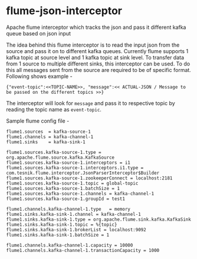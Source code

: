# flume-json-interceptor
Apache flume interceptor which tracks the json and pass it different kafka queue based on json input

The idea behind this flume interceptor is to read the input json from the source and pass it on to different kafka queues. Currently flume supports 1 kafka topic at source level and 1 kafka topic at sink level. 
To transfer data from 1 source to multiple different sinks, this interceptor can be used. To do this all messages sent from the source are required to be of specific format. Following shows example -
```
{"event-topic":<<TOPIC-NAME>>, "message":<< ACTUAL-JSON / Message to be passed on the different topics >>}
```

The interceptor will look for ```message``` and pass it to respective topic by reading the topic name as ```event-topic```.

Sample flume config file -
```
flume1.sources  = kafka-source-1
flume1.channels = kafka-channel-1
flume1.sinks    = kafka-sink-1

flume1.sources.kafka-source-1.type = org.apache.flume.source.kafka.KafkaSource
flume1.sources.kafka-source-1.interceptors = i1
flume1.sources.kafka-source-1.interceptors.i1.type = com.tesnik.flume.interceptor.JsonParserInterceptor$Builder
flume1.sources.kafka-source-1.zookeeperConnect = localhost:2181
flume1.sources.kafka-source-1.topic = global-topic
flume1.sources.kafka-source-1.batchSize = 1
flume1.sources.kafka-source-1.channels = kafka-channel-1
flume1.sources.kafka-source-1.groupId = test1

flume1.channels.kafka-channel-1.type   = memory
flume1.sinks.kafka-sink-1.channel = kafka-channel-1
flume1.sinks.kafka-sink-1.type = org.apache.flume.sink.kafka.KafkaSink
flume1.sinks.kafka-sink-1.topic = %{topic}
flume1.sinks.kafka-sink-1.brokerList = localhost:9092
flume1.sinks.kafka-sink-1.batchSize = 1

flume1.channels.kafka-channel-1.capacity = 10000
flume1.channels.kafka-channel-1.transactionCapacity = 1000
```





